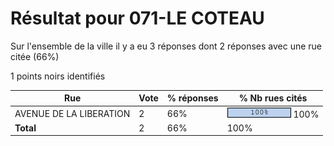 # Résultat pour 071-LE COTEAU

Sur l'ensemble de la ville il y a eu 3 réponses dont 2 réponses avec une rue citée (66%)

1 points noirs identifiés

| Rue | Vote | % réponses | % Nb rues cités|
|-----|------|------------|----------------|
| AVENUE DE LA LIBERATION | 2 | 66% | <img src="../../img/bar_100.gif" />&nbsp;100%|
| **Total** | 2 | 66% | 100%|
